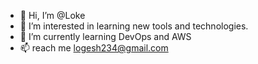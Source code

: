 - 👋 Hi, I’m @Loke
- 👀 I’m interested in learning new tools and technologies.
- 🌱 I’m currently learning DevOps and AWS
- 📫 reach me logesh234@gmail.com

<!---
Loke234/Loke234 is a ✨ special ✨ repository because its `README.md` (this file) appears on your GitHub profile.
You can click the Preview link to take a look at your changes.
--->
